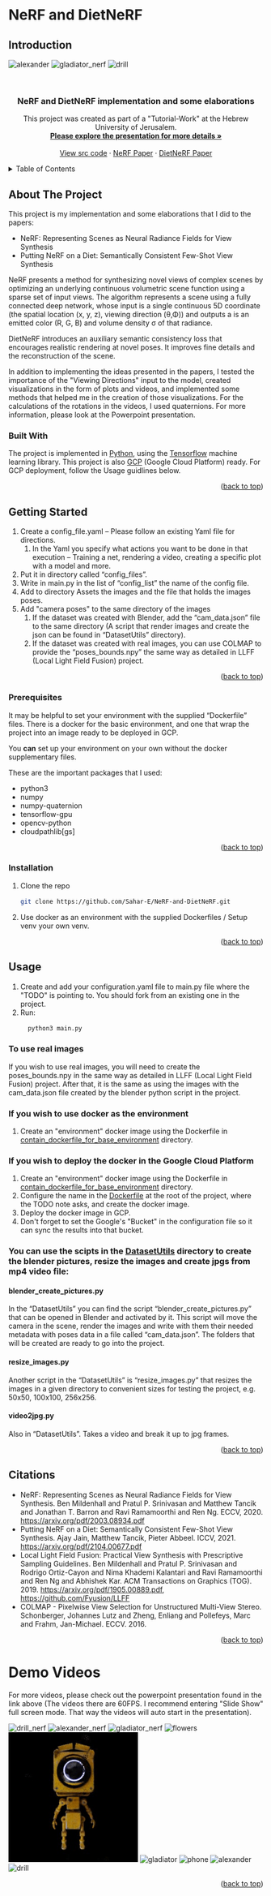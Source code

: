 # NeRF and DietNeRF 
## Introduction

![alexander](demo_videos/alexander.gif)
![gladiator_nerf](demo_videos/gladiator_nerf.gif)
![drill](demo_videos/drill.gif)

<br />
<div align="center">
<h3 align="center">NeRF and DietNeRF implementation and some elaborations</h3>
  <p align="center">
    This project was created as part of a "Tutorial-Work" at the Hebrew University of Jerusalem.
    <br />
    <a href="https://docs.google.com/presentation/d/e/2PACX-1vTn82d6wCRm_8VULagdx73I-NYTele5miHlF1lEguYB2I7Mx1WsvRH6nIQObdv7E2NxfU1aAQ9WW9xl/pub?start=false&loop=false&delayms=3000"><strong>Please explore the presentation for more details »</strong></a>
    <br />
    <br />
    <a href="https://github.com/Sahar-E/NeRF-and-DietNeRF/tree/main/src">View src code</a>
    ·
    <a href="https://arxiv.org/pdf/2003.08934.pdf">NeRF Paper</a>
    ·
    <a href="https://arxiv.org/pdf/2104.00677.pdf">DietNeRF Paper</a>
  </p>
</div>


<!-- TABLE OF CONTENTS -->
<details>
  <summary>Table of Contents</summary>
  <ol>
    <li>
      <a href="#about-the-project">About The Project</a>
      <ul>
        <li><a href="#built-with">Built With</a></li>
      </ul>
    </li>
    <li>
      <a href="#getting-started">Getting Started</a>
      <ul>
        <li><a href="#prerequisites">Prerequisites</a></li>
        <li><a href="#installation">Installation</a></li>
      </ul>
    </li>
    <li><a href="#usage">Usage</a></li>
    <li><a href="#citations">Citations</a></li>
  </ol>
</details>



<!-- ABOUT THE PROJECT -->
## About The Project

This project is my implementation and some elaborations that I did to the papers:
* NeRF: Representing Scenes as Neural Radiance Fields for View Synthesis
* Putting NeRF on a Diet: Semantically Consistent Few-Shot View Synthesis

NeRF presents a method for synthesizing novel views of complex scenes by optimizing an underlying continuous volumetric scene function using a sparse set of input views.
The algorithm represents a scene using a fully connected deep network, whose input is a single continuous 5D coordinate (the spatial location (x, y, z), viewing direction (θ,Φ)) and outputs a is an emitted color (R, G, B) and volume density σ of that radiance.

DietNeRF introduces an auxiliary semantic consistency loss that encourages realistic rendering at novel poses. It improves fine details and the reconstruction of the scene.

In addition to implementing the ideas presented in the papers, I tested the importance of the "Viewing Directions" input to the model, created visualizations in the form of plots and videos, and implemented some methods that helped me in the creation of those visualizations. 
For the calculations of the rotations in the videos, I used quaternions.
For more information, please look at the Powerpoint presentation.


### Built With

The project is implemented in [Python](https://www.python.org/), using the [Tensorflow](https://www.tensorflow.org/) machine learning library.
This project is also [GCP](https://cloud.google.com/) (Google Cloud Platform) ready. For GCP deployment, follow the Usage guidlines below.


<p align="right">(<a href="#top">back to top</a>)</p>

<!-- GETTING STARTED -->
## Getting Started



1. Create a config_file.yaml – Please follow an existing Yaml file for directions.
    1. In the Yaml you specify what actions you want to be done in that execution – Training a net, rendering a video, creating a specific plot with a model and more.
2. Put it in directory called “config_files”.
3. Write in main.py in the list of “config_list” the name of the config file.
4. Add to directory Assets the images and the file that holds the images poses. 
5. Add "camera poses" to the same directory of the images
    1. If the dataset was created with Blender, add the “cam_data.json” file to the same directory (A script that render images and create the json can be found in “DatasetUtils” directory).
    2. If the dataset was created with real images, you can use COLMAP to provide the “poses_bounds.npy” the same way as detailed in LLFF (Local Light Field Fusion) project.

<p align="right">(<a href="#top">back to top</a>)</p>

### Prerequisites

It may be helpful to set your environment with the supplied “Dockerfile” files.
There is a docker for the basic environment, and one that wrap the project into an image ready to be deployed in GCP.

You **can** set up your environment on your own without the docker supplementary files. 

These are the important packages that I used:
* python3
* numpy
* numpy-quaternion
* tensorflow-gpu
* opencv-python
* cloudpathlib[gs]


<p align="right">(<a href="#top">back to top</a>)</p>

### Installation

1. Clone the repo
   ```sh
   git clone https://github.com/Sahar-E/NeRF-and-DietNeRF.git
   ```
2. Use docker as an environment with the supplied Dockerfiles / Setup venv your own venv.



<p align="right">(<a href="#top">back to top</a>)</p>

## Usage

1. Create and add your configuration.yaml file to main.py file where the "TODO" is pointing to. You should fork from an existing one in the project.
2. Run:
    ```sh
      python3 main.py
      ```

### To use real images
If you wish to use real images, you will need to create the poses_bounds.npy in the same way as detailed in LLFF (Local Light Field Fusion) project.
After that, it is the same as using the images with the cam_data.json file created by the blender python script in the project.


### If you wish to use docker as the environment
1. Create an "environment" docker image using the Dockerfile in [contain_dockerfile_for_base_environment](https://github.com/Sahar-E/NeRF-and-DietNeRF/tree/main/contain_dockerfile_for_base_environment) directory.

### If you wish to deploy the docker in the Google Cloud Platform
1. Create an "environment" docker image using the Dockerfile in [contain_dockerfile_for_base_environment](https://github.com/Sahar-E/NeRF-and-DietNeRF/tree/main/contain_dockerfile_for_base_environment) directory.
2. Configure the name in the [Dockerfile](https://github.com/Sahar-E/NeRF-and-DietNeRF/blob/main/Dockerfile) at the root of the project, where the TODO note asks, and create the docker image.
3. Deploy the docker image in GCP.
4. Don't forget to set the Google's "Bucket" in the configuration file so it can sync the results into that bucket. 


### You can use the scipts in the [DatasetUtils](https://github.com/Sahar-E/NeRF-and-DietNeRF/tree/main/DatasetUtils) directory to create the blender pictures, resize the images and create jpgs from mp4 video file:


#### blender_create_pictures.py
In the “DatasetUtils” you can find the script “blender_create_pictures.py” that can be opened in Blender and activated by it.
This script will move the camera in the scene, render the images and write with them their needed metadata with poses data in a file called “cam_data.json”. 
The folders that will be created are ready to go into the project.

#### resize_images.py
Another script in the “DatasetUtils” is “resize_images.py” that resizes the images in a given directory to convenient sizes for testing the project, e.g. 50x50, 100x100, 256x256.

#### video2jpg.py
Also in “DatasetUtils”. Takes a video and break it up to jpg frames.




<p align="right">(<a href="#top">back to top</a>)</p>


## Citations

* NeRF: Representing Scenes as Neural Radiance Fields for View Synthesis. Ben Mildenhall and Pratul P. Srinivasan and Matthew Tancik and Jonathan T. Barron and Ravi Ramamoorthi and Ren Ng. ECCV, 2020. https://arxiv.org/pdf/2003.08934.pdf
* Putting NeRF on a Diet: Semantically Consistent Few-Shot View Synthesis. Ajay Jain, Matthew Tancik, Pieter Abbeel. ICCV, 2021. https://arxiv.org/pdf/2104.00677.pdf
* Local Light Field Fusion: Practical View Synthesis with Prescriptive Sampling Guidelines. Ben Mildenhall and Pratul P. Srinivasan and Rodrigo Ortiz-Cayon and Nima Khademi Kalantari and Ravi Ramamoorthi and Ren Ng and Abhishek Kar. ACM Transactions on Graphics (TOG). 2019. https://arxiv.org/pdf/1905.00889.pdf, https://github.com/Fyusion/LLFF
* COLMAP - Pixelwise View Selection for Unstructured Multi-View Stereo. Schonberger, Johannes Lutz and Zheng, Enliang and Pollefeys, Marc and Frahm, Jan-Michael. ECCV. 2016.



<p align="right">(<a href="#top">back to top</a>)</p>

#  Demo Videos
For more videos, please check out the powerpoint presentation found in the link above (The videos there are 60FPS. I recommend entering "Slide Show" full screen mode. That way the videos will auto start in the presentation). 


![drill_nerf](demo_videos/drill_nerf.gif)
![alexander_nerf](demo_videos/alexander_nerf.gif)
![gladiator_nerf](demo_videos/gladiator_nerf.gif)
![flowers](demo_videos/flowers.gif)
![robot](demo_videos/robot.gif)
![gladiator](demo_videos/gladiator.gif)
![phone](demo_videos/phone.gif)
![alexander](demo_videos/alexander.gif)
![drill](demo_videos/drill.gif)

<p align="right">(<a href="#top">back to top</a>)</p>
